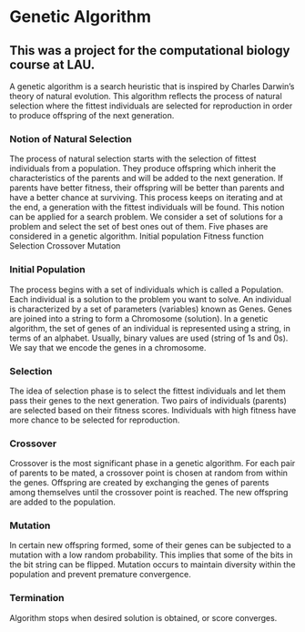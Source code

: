 # Genetic Algorithm

## This was a project for the computational biology course at LAU.

A genetic algorithm is a search heuristic that is inspired by Charles Darwin’s theory of natural evolution. This algorithm reflects the process of natural selection where the fittest individuals are selected for reproduction in order to produce offspring of the next generation.

### Notion of Natural Selection
The process of natural selection starts with the selection of fittest individuals from a population. They produce offspring which inherit the characteristics of the parents and will be added to the next generation. If parents have better fitness, their offspring will be better than parents and have a better chance at surviving. This process keeps on iterating and at the end, a generation with the fittest individuals will be found.
This notion can be applied for a search problem. We consider a set of solutions for a problem and select the set of best ones out of them.
Five phases are considered in a genetic algorithm.
Initial population
Fitness function
Selection
Crossover
Mutation

### Initial Population
The process begins with a set of individuals which is called a Population. Each individual is a solution to the problem you want to solve.
An individual is characterized by a set of parameters (variables) known as Genes. Genes are joined into a string to form a Chromosome (solution).
In a genetic algorithm, the set of genes of an individual is represented using a string, in terms of an alphabet. Usually, binary values are used (string of 1s and 0s). We say that we encode the genes in a chromosome.

### Selection
The idea of selection phase is to select the fittest individuals and let them pass their genes to the next generation.
Two pairs of individuals (parents) are selected based on their fitness scores. Individuals with high fitness have more chance to be selected for reproduction.

### Crossover
Crossover is the most significant phase in a genetic algorithm. For each pair of parents to be mated, a crossover point is chosen at random from within the genes. Offspring are created by exchanging the genes of parents among themselves until the crossover point is reached. The new offspring are added to the population.

### Mutation
In certain new offspring formed, some of their genes can be subjected to a mutation with a low random probability. This implies that some of the bits in the bit string can be flipped. Mutation occurs to maintain diversity within the population and prevent premature convergence.

### Termination
Algorithm stops when desired solution is obtained, or score converges.
